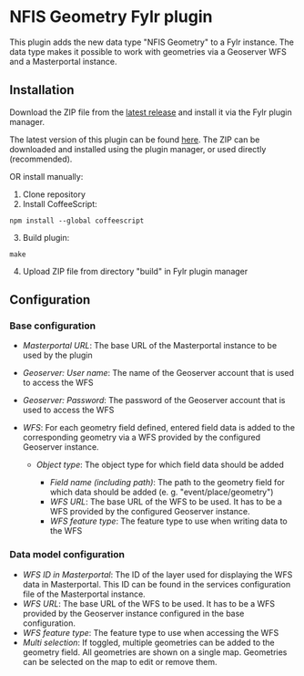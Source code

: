 # NFIS Geometry Fylr plugin

This plugin adds the new data type "NFIS Geometry" to a Fylr instance. The data type makes it possible to work with geometries via a Geoserver WFS and a Masterportal instance.


## Installation

Download the ZIP file from the [latest release](https://github.com/programmfabrik/fylr-plugin-custom-data-type-nfis-geometry/releases/tag/v1.0.0) and install it via the Fylr plugin manager.

The latest version of this plugin can be found [here](https://github.com/programmfabrik/fylr-plugin-custom-data-type-nfis-geometry/releases/latest/download/CustomDataTypeNFISGeometry.zip). The ZIP can be downloaded and installed using the plugin manager, or used directly (recommended).

OR install manually:

1. Clone repository
2. Install CoffeeScript:
```
npm install --global coffeescript
```
3. Build plugin:
```
make
```
4. Upload ZIP file from directory "build" in Fylr plugin manager


## Configuration

### Base configuration

* *Masterportal URL*: The base URL of the Masterportal instance to be used by the plugin
* *Geoserver: User name*: The name of the Geoserver account that is used to access the WFS
* *Geoserver: Password*: The password of the Geoserver account that is used to access the WFS

* *WFS*: For each geometry field defined, entered field data is added to the corresponding geometry via a WFS provided by the configured Geoserver instance.

    * *Object type*: The object type for which field data should be added
        
        * *Field name (including path)*: The path to the geometry field for which data should be added (e. g. "event/place/geometry")
        * *WFS URL*: The base URL of the WFS to be used. It has to be a WFS provided by the configured Geoserver instance.
        * *WFS feature type*: The feature type to use when writing data to the WFS

### Data model configuration

* *WFS ID in Masterportal*: The ID of the layer used for displaying the WFS data in Masterportal. This ID can be found in the services configuration file of the Masterportal instance.
* *WFS URL*: The base URL of the WFS to be used. It has to be a WFS provided by the Geoserver instance configured in the base configuration.
* *WFS feature type*: The feature type to use when accessing the WFS
* *Multi selection*: If toggled, multiple geometries can be added to the geometry field. All geometries are shown on a single map. Geometries can be selected on the map to edit or remove them.



